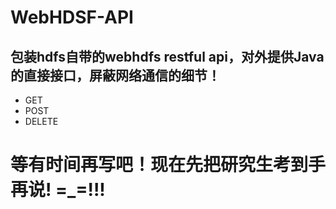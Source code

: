 # WebHDSF-API  

## 包装hdfs自带的webhdfs restful api，对外提供Java的直接接口，屏蔽网络通信的细节！ 

* GET 
* POST
* DELETE



等有时间再写吧！现在先把研究生考到手再说! =_=!!!
=============================================


